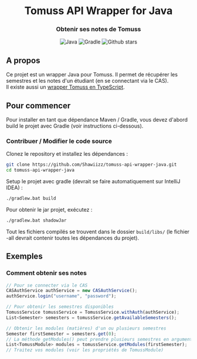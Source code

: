 <div align="center">
  <h1 align="center">Tomuss API Wrapper for Java</h1>

### Obtenir ses notes de Tomuss
![Java](https://img.shields.io/badge/java-43853D?style=for-the-badge&logo=openjdk&logoColor=white)
![Gradle](https://img.shields.io/badge/gradle-007ACC?style=for-the-badge&logo=gradle&logoColor=white)
![Github stars](https://img.shields.io/github/stars/MohistMC/Website?style=for-the-badge)
</div>

## A propos

Ce projet est un wrapper Java pour Tomuss. Il permet de récupérer les semestres et les notes d'un étudiant (en se connectant via le CAS).       
Il existe aussi un [wrapper Tomuss en TypeScript](https://github.com/Shawiizz/tomuss-api-wrapper-js).

## Pour commencer
Pour installer en tant que dépendance Maven / Gradle, vous devez d'abord build le projet avec Gradle (voir instructions ci-dessous).

### Contribuer / Modifier le code source
Clonez le repository et installez les dépendances :

```bash
git clone https://github.com/Shawiizz/tomuss-api-wrapper-java.git
cd tomuss-api-wrapper-java
```

Setup le projet avec gradle (devrait se faire automatiquement sur IntelliJ IDEA) :
```bash
./gradlew.bat build
```

Pour obtenir le jar projet, exécutez :
```bash
./gradlew.bat shadowJar
```
Tout les fichiers compilés se trouvent dans le dossier `build/libs/` (le fichier -all devrait contenir toutes les dépendances du projet).

## Exemples

### Comment obtenir ses notes
```typescript
// Pour se connecter via le CAS
CASAuthService authService = new CASAuthService();
authService.login("username", "password");

// Pour obtenir les semestres disponibles
TomussService tomussService = TomussService.withAuth(authService);
List<Semester> semesters = tomussService.getAvailableSemesters();

// Obtenir les modules (matières) d'un ou plusieurs semestres
Semester firstSemester = semesters.get(0);
// La méthode getModules() peut prendre plusieurs semestres en argument si nécéssaire.
List<TomussModule> modules = tomussService.getModules(firstSemester); 
// Traitez vos modules (voir les propriétés de TomussModule)
```